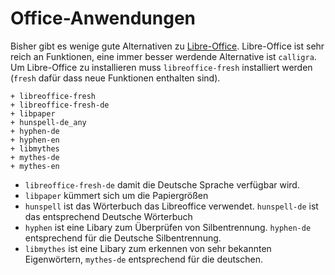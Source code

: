 # Office-Anwendungen

Bisher gibt es wenige gute Alternativen zu [Libre-Office](https://wiki.archlinux.org/index.php/List_of_applications#Office_suites). Libre-Office ist sehr reich an Funktionen, eine immer besser werdende Alternative ist `calligra`. Um Libre-Office zu installieren muss `libreoffice-fresh` installiert werden (`fresh` dafür dass neue Funktionen enthalten sind). 

    + libreoffice-fresh
    + libreoffice-fresh-de
    + libpaper
    + hunspell-de_any
    + hyphen-de
    + hyphen-en
    + libmythes
    + mythes-de
    + mythes-en

* `libreoffice-fresh-de` damit die Deutsche Sprache verfügbar wird.
* `libpaper` kümmert sich um die Papiergrößen
* `hunspell` ist das Wörterbuch das Libreoffice verwendet. `hunspell-de` ist das entsprechend Deutsche Wörterbuch
* `hyphen` ist eine Libary zum Überprüfen von Silbentrennung. `hyphen-de` entsprechend für die Deutsche Silbentrennung.
* `libmythes` ist eine Libary zum erkennen von sehr bekannten Eigenwörtern, `mythes-de` entsprechend für die deutschen.

<!--

Optional: 

    - sane # zum scannen
    - unixodbc # odbc db

-->
